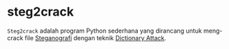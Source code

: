 # steg2crack

`Steg2crack` adalah program Python sederhana yang dirancang untuk meng-crack file [Steganografi](https://www.kajianpustaka.com/2017/09/sejarah-prinsip-kerja-teknik-steganografi.html?m=1) dengan teknik [Dictionary Attack](https://www.asdf.id/definisi-dictionary-attack-adalah/).
